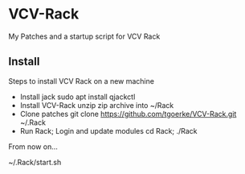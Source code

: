 # VCV-Rack

My Patches and a startup script for VCV Rack

## Install 
Steps to install VCV Rack on a new machine

- Install jack
    sudo apt install qjackctl
- Install VCV-Rack 
    unzip zip archive into ~/Rack
- Clone patches 
    git clone https://github.com/tgoerke/VCV-Rack.git ~/.Rack
- Run Rack; Login and update modules
    cd Rack; ./Rack


From now on...

~/.Rack/start.sh
